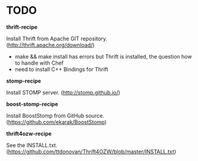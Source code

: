 # TODO

**thrift-recipe**

Install Thrift from Apache GIT repository. (http://thrift.apache.org/download/)

* make && make install has errors but Thrift is installed,
  the question how to handle with Chef
* need to install C++ Bindings for Thrift 

**stomp-recipe**

Install STOMP server. (http://stomp.github.io/)

**boost-stomp-recipe**

Install BoostStomp from GitHub source. (https://github.com/ekarak/BoostStomp)

**thrift4ozw-recipe**

See the INSTALL.txt.
(https://github.com/ttdonovan/Thrift4OZW/blob/master/INSTALL.txt)

